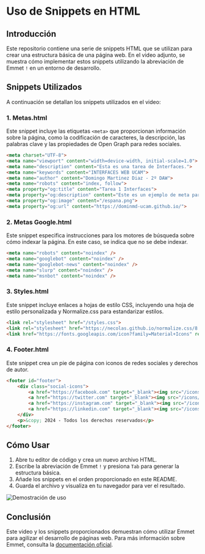 # Uso de Snippets en HTML

## Introducción

Este repositorio contiene una serie de snippets HTML que se utilizan para crear una estructura básica de una página web. En el video adjunto, se muestra cómo implementar estos snippets utilizando la abreviación de Emmet `!` en un entorno de desarrollo.

## Snippets Utilizados

A continuación se detallan los snippets utilizados en el video:

### 1. Metas.html

Este snippet incluye las etiquetas `<meta>` que proporcionan información sobre la página, como la codificación de caracteres, la descripción, las palabras clave y las propiedades de Open Graph para redes sociales.

```html
<meta charset="UTF-8">
<meta name="viewport" content="width=device-width, initial-scale=1.0">
<meta name="description" content="Esta es una tarea de Interfaces.">
<meta name="keywords" content="INTERFACES WEB UCAM">
<meta name="author" content="Domingo Martinez Diaz - 2º DAW">
<meta name="robots" content="index, follow">
<meta property="og:title" content="Tarea 1 Interfaces">
<meta property="og:description" content="Este es un ejemplo de meta para redes.">
<meta property="og:image" content="/espana.png">
<meta property="og:url" content="https://dominmd-ucam.github.io/">
```

### 2. Metas Google.html

Este snippet especifica instrucciones para los motores de búsqueda sobre cómo indexar la página. En este caso, se indica que no se debe indexar.

```html
<meta name="robots" content="noindex" />
<meta name="googlebot" content="noindex" />
<meta name="googlebot-news" content="noindex" />
<meta name="slurp" content="noindex" />
<meta name="msnbot" content="noindex" />
```

### 3. Styles.html

Este snippet incluye enlaces a hojas de estilo CSS, incluyendo una hoja de estilo personalizada y Normalize.css para estandarizar estilos.

```html
<link rel="stylesheet" href="/styles.css">
<link rel="stylesheet" href="https://necolas.github.io/normalize.css/8.0.1/normalize.css">
<link href="https://fonts.googleapis.com/icon?family=Material+Icons" rel="stylesheet">
```

### 4. Footer.html

Este snippet crea un pie de página con iconos de redes sociales y derechos de autor.

```html
<footer id="footer">
    <div class="social-icons">
        <a href="https://facebook.com" target="_blank"><img src="/icons/facebook.png" alt="Facebook" class="social-icon"></a>
        <a href="https://twitter.com" target="_blank"><img src="/icons/twitter.png" alt="Twitter" class="social-icon"></a>
        <a href="https://instagram.com" target="_blank"><img src="/icons/instagram.png" alt="Instagram" class="social-icon"></a>
        <a href="https://linkedin.com" target="_blank"><img src="/icons/linkedin.png" alt="LinkedIn" class="social-icon"></a>
    </div>
    <p>&copy; 2024 - Todos los derechos reservados</p>
</footer>
```

## Cómo Usar

1. Abre tu editor de código y crea un nuevo archivo HTML.
2. Escribe la abreviación de Emmet `!` y presiona `Tab` para generar la estructura básica.
3. Añade los snippets en el orden proporcionado en este README.
4. Guarda el archivo y visualiza en tu navegador para ver el resultado.

![Demostración de uso](https://gifyu.com/image/SOqkP)

## Conclusión

Este video y los snippets proporcionados demuestran cómo utilizar Emmet para agilizar el desarrollo de páginas web. Para más información sobre Emmet, consulta la [documentación oficial](https://emmet.io/).

